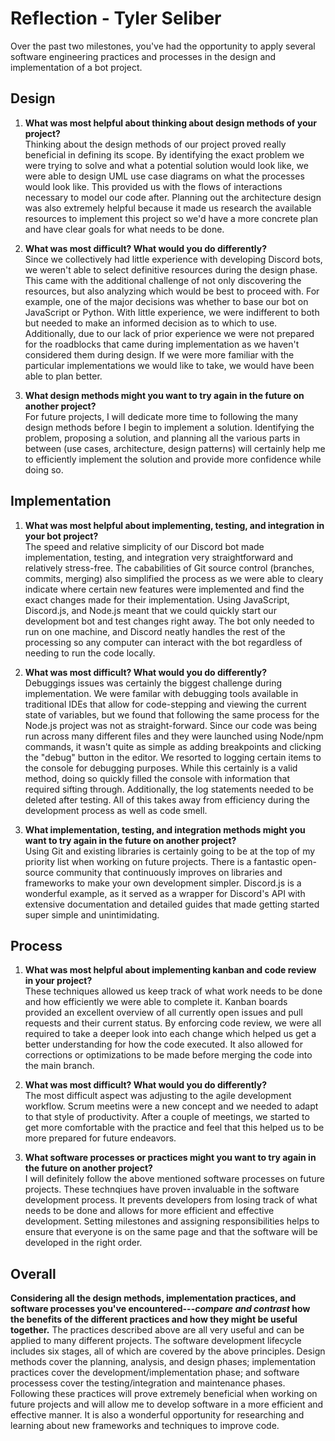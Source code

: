 # Reflection - Tyler Seliber
Over the past two milestones, you've had the opportunity to apply several software engineering practices and processes in the design and implementation of a bot project.

## Design
1. **What was most helpful about thinking about design methods of your project?** <br>
Thinking about the design methods of our project proved really beneficial in defining its scope. By identifying the exact problem we were trying to solve and what a potential solution would look like, we were able to design UML use case diagrams on what the processes would look like. This provided us with the flows of interactions necessary to model our code after. Planning out the architecture design was also extremely helpful because it made us research the available resources to implement this project so we'd have a more concrete plan and have clear goals for what needs to be done.

2. **What was most difficult? What would you do differently?** <br>
Since we collectively had little experience with developing Discord bots, we weren't able to select definitive resources during the design phase. This came with the additional challenge of not only discovering the resources, but also analyzing which would be best to proceed with. For example, one of the major decisions was whether to base our bot on JavaScript or Python. With little experience, we were indifferent to both but needed to make an informed decision as to which to use. Additionally, due to our lack of prior experience we were not prepared for the roadblocks that came during implementation as we haven't considered them during design. If we were more familiar with the particular implementations we would like to take, we would have been able to plan better.

3. **What design methods might you want to try again in the future on another project?** <br>
For future projects, I will dedicate more time to following the many design methods before I begin to implement a solution. Identifying the problem, proposing a solution, and planning all the various parts in between (use cases, architecture, design patterns) will certainly help me to efficiently implement the solution and provide more confidence while doing so.


## Implementation
1. **What was most helpful about implementing, testing, and integration in your bot project?** <br>
The speed and relative simplicity of our Discord bot made implementation, testing, and integration very straightforward and relatively stress-free. The cababilities of Git source control (branches, commits, merging) also simplified the process as we were able to cleary indicate where certain new features were implemented and find the exact changes made for their implementation. Using JavaScript, Discord.js, and Node.js meant that we could quickly start our development bot and test changes right away. The bot only needed to run on one machine, and Discord neatly handles the rest of the processing so any computer can interact with the bot regardless of needing to run the code locally.

2. **What was most difficult? What would you do differently?** <br>
Debuggings issues was certainly the biggest challenge during implementation. We were familar with debugging tools available in traditional IDEs that allow for code-stepping and viewing the current state of variables, but we found that following the same process for the Node.js project was not as straight-forward. Since our code was being run across many different files and they were launched using Node/npm commands, it wasn't quite as simple as adding breakpoints and clicking the "debug" button in the editor. We resorted to logging certain items to the console for debugging purposes. While this certainly is a valid method, doing so quickly filled the console with information that required sifting through. Additionally, the log statements needed to be deleted after testing. All of this takes away from efficiency during the development process as well as code smell.

3. **What implementation, testing, and integration methods might you want to try again in the future on another project?** <br>
Using Git and existing libraries is certainly going to be at the top of my priority list when working on future projects. There is a fantastic open-source community that continuously improves on libraries and frameworks to make your own development simpler. Discord.js is a wonderful example, as it served as a wrapper for Discord's API with extensive documentation and detailed guides that made getting started super simple and unintimidating.


## Process
1. **What was most helpful about implementing kanban and code review in your project?** <br>
These techniques allowed us keep track of what work needs to be done and how efficiently we were able to complete it. Kanban boards provided an excellent overview of all currently open issues and pull requests and their current status. By enforcing code review, we were all required to take a deeper look into each change which helped us get a better understanding for how the code executed. It also allowed for corrections or optimizations to be made before merging the code into the main branch.

2. **What was most difficult? What would you do differently?** <br>
The most difficult aspect was adjusting to the agile development workflow. Scrum meetins were a new concept and we needed to adapt to that style of productivity. After a couple of meetings, we started to get more comfortable with the practice and feel that this helped us to be more prepared for future endeavors.

3. **What software processes or practices might you want to try again in the future on another project?** <br>
I will definitely follow the above mentioned software processes on future projects. These technqiues have proven invaluable in the software development process. It prevents developers from losing track of what needs to be done and allows for more efficient and effective development. Setting milestones and assigning responsibilities helps to ensure that everyone is on the same page and that the software will be developed in the right order.


## Overall
**Considering all the design methods, implementation practices, and software processes you've encountered---*compare and contrast* how the benefits of the different practices and how they might be useful together.**
The practices described above are all very useful and can be applied to many different projects. The software development lifecycle includes six stages, all of which are covered by the above principles. Design methods cover the planning, analysis, and design phases; implementation practices cover the development/implementation phase; and software processess cover the testing/integration and maintenance phases. Following these practices will prove extremely beneficial when working on future projects and will allow me to develop software in a more efficient and effective manner. It is also a wonderful opportunity for researching and learning about new frameworks and techniques to improve code.